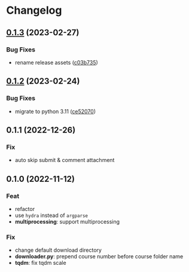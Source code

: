 # Changelog

## [0.1.3](https://github.com/liblaf/thu-learn-downloader/compare/v0.1.2...v0.1.3) (2023-02-27)


### Bug Fixes

* rename release assets ([c03b735](https://github.com/liblaf/thu-learn-downloader/commit/c03b735b0213dc2851916e3ba1af14498d284296))

## [0.1.2](https://github.com/liblaf/thu-learn-downloader/compare/0.1.1...v0.1.2) (2023-02-24)

### Bug Fixes

- migrate to python 3.11 ([ce52070](https://github.com/liblaf/thu-learn-downloader/commit/ce52070b65bae9d5012445213d4fca30ff515f29))

## 0.1.1 (2022-12-26)

### Fix

- auto skip submit & comment attachment

## 0.1.0 (2022-11-12)

### Feat

- refactor
- use `hydra` instead of `argparse`
- **multiprocessing**: support multiprocessing

### Fix

- change default download directory
- **downloader.py**: prepend course number before course folder name
- **tqdm**: fix tqdm scale
